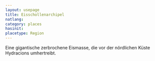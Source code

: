 ```yaml
---
layout: usepage
title: Eisschollenarchipel
natlang:
category: places
hasinit:
placetype: Region
---
```


Eine gigantische zerbrochene Eismasse, die vor der nördlichen Küste Hydracions umhertreibt.
